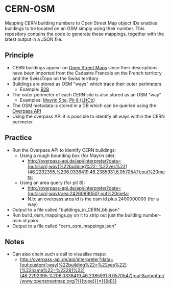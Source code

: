 # CERN-OSM
Mapping CERN building numbers to Open Street Map object IDs enables buildings to be located on an OSM simply using their number.
This repository contains the code to generate these mappings, together with the latest output in a JSON file.

## Principle
- CERN buildings appear on [Open Street Maps](http://www.openstreetmap.org) since their descriptions have been imported
  from the Cadastre Francais on the French territory and the SwissTopo on the Swiss territory
- Buildings are stored as OSM "ways" which trace their outer perimeters
  - Example: [B28](http://www.openstreetmap.org/way/23696046)
- The outer perimeter of each CERN site is also stored as an OSM "way"
  - Examples: [Meyrin Site](http://www.openstreetmap.org/way/174126176),
    [Pit 8 (LHCb)](http://www.openstreetmap.org/way/26099050)
- The OSM metadata is stored in a DB which can be queried using the [Overpass API](http://overpass-api.de/api/interpreter)
- Using the overpass API it is possible to identify all ways within the CERN perimeter

## Practice
- Run the Overpass API to identify CERN buildings:
  - Using a rough bounding box (for Mayrin site):
    - http://overpass-api.de/api/interpreter?data=[out:json];way[%22building%22=%22yes%22](46.2292395,%206.0338419,46.2385931,6.0570547);out%20meta;
  - Using an area query (for pit 8):
    - http://overpass-api.de/api/interpreter?data=[out:json];way(area:2426099050);out%20meta;
    - N.b: an overpass area id is the osm id plus 2400000000 (for a way)
- Output to a file called "buildings_in_CERN_bb.json"
- Run build_osm_mappings.py on it to strip out just the building number-osm id pairs
- Output to a file called "cern_osm_mappings.json"

## Notes
- Can also chain such a call to visualise maps:
  - http://overpass-api.de/api/interpreter?data=[out:custom];way[%22building%22=%22yes%22][%22name%22=%22281%22](46.2292395,%206.0338419,46.2385931,6.0570547);out;&url=http://www.openstreetmap.org/?{{{type}}}={{{id}}}
